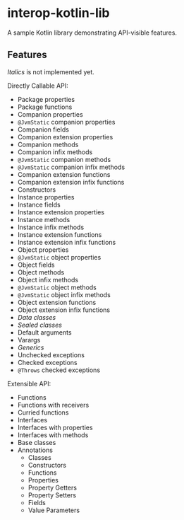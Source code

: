 # interop-kotlin-lib

A sample Kotlin library demonstrating API-visible features.

## Features

_Italics_ is not implemented yet.

Directly Callable API:

* Package properties
* Package functions
* Companion properties
* `@JvmStatic` companion properties
* Companion fields
* Companion extension properties
* Companion methods
* Companion infix methods
* `@JvmStatic` companion methods
* `@JvmStatic` companion infix methods
* Companion extension functions
* Companion extension infix functions
* Constructors
* Instance properties
* Instance fields
* Instance extension properties
* Instance methods
* Instance infix methods
* Instance extension functions
* Instance extension infix functions
* Object properties
* `@JvmStatic` object properties
* Object fields
* Object methods
* Object infix methods
* `@JvmStatic` object methods
* `@JvmStatic` object infix methods
* Object extension functions
* Object extension infix functions
* _Data classes_
* _Sealed classes_
* Default arguments
* Varargs
* _Generics_
* Unchecked exceptions
* Checked exceptions
* `@Throws` checked exceptions

Extensible API:

* Functions
* Functions with receivers
* Curried functions
* Interfaces
* Interfaces with properties
* Interfaces with methods
* Base classes
* Annotations
  * Classes
  * Constructors
  * Functions
  * Properties
  * Property Getters
  * Property Setters
  * Fields
  * Value Parameters
